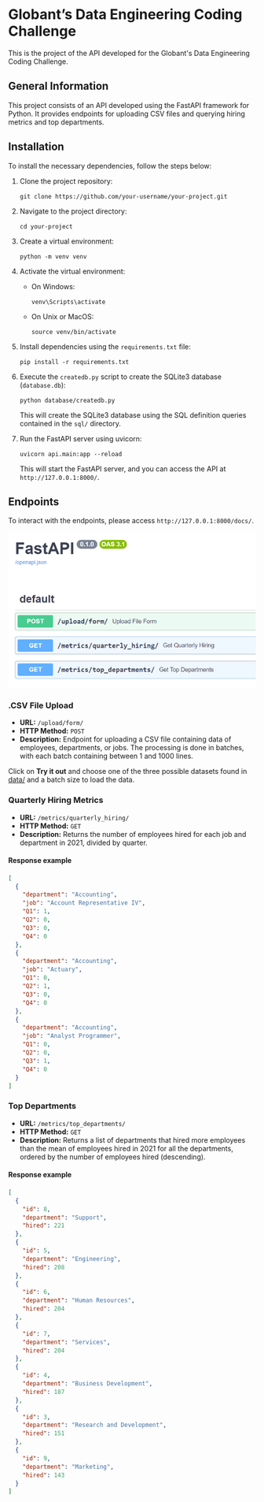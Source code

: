 # Globant’s Data Engineering Coding Challenge

This is the project of the API developed for the Globant's Data Engineering Coding Challenge.

## General Information

This project consists of an API developed using the FastAPI framework for Python. It provides endpoints for uploading CSV files and querying hiring metrics and top departments.

## Installation

To install the necessary dependencies, follow the steps below:

1. Clone the project repository:

    ```
    git clone https://github.com/your-username/your-project.git
    ```

2. Navigate to the project directory:

    ```
    cd your-project
    ```

3. Create a virtual environment:

    ```
    python -m venv venv
    ```

4. Activate the virtual environment:

    - On Windows:

        ```
        venv\Scripts\activate
        ```

    - On Unix or MacOS:

        ```
        source venv/bin/activate
        ```

5. Install dependencies using the `requirements.txt` file:

    ```
    pip install -r requirements.txt
    ```

6. Execute the `createdb.py` script to create the SQLite3 database (`database.db`):

    ```
    python database/createdb.py
    ```

    This will create the SQLite3 database using the SQL definition queries contained in the `sql/` directory.

7. Run the FastAPI server using uvicorn:

    ```
    uvicorn api.main:app --reload
    ```

   This will start the FastAPI server, and you can access the API at `http://127.0.0.1:8000/`.

## Endpoints

To interact with the endpoints, please access `http://127.0.0.1:8000/docs/`.

![Figura 1](resources/fig_1.png)

### .CSV File Upload

- **URL:** `/upload/form/`
- **HTTP Method:** `POST`
- **Description:** Endpoint for uploading a CSV file containing data of employees, departments, or jobs. The processing is done in batches, with each batch containing between 1 and 1000 lines.

Click on **Try it out** and choose one of the three possible datasets found in [data/](data/) and a batch size to load the data.


### Quarterly Hiring Metrics

- **URL:** `/metrics/quarterly_hiring/`
- **HTTP Method:** `GET`
- **Description:** Returns the number of employees hired for each job and department in 2021, divided by quarter.
  
#### Response example
```json
[
  {
    "department": "Accounting",
    "job": "Account Representative IV",
    "Q1": 1,
    "Q2": 0,
    "Q3": 0,
    "Q4": 0
  },
  {
    "department": "Accounting",
    "job": "Actuary",
    "Q1": 0,
    "Q2": 1,
    "Q3": 0,
    "Q4": 0
  },
  {
    "department": "Accounting",
    "job": "Analyst Programmer",
    "Q1": 0,
    "Q2": 0,
    "Q3": 1,
    "Q4": 0
  }
]
```


### Top Departments

- **URL:** `/metrics/top_departments/`
- **HTTP Method:** `GET`
- **Description:** Returns a list of departments that hired more employees than the mean of employees hired in 2021 for all the departments, ordered by the number of employees hired (descending).

#### Response example

```json
[
  {
    "id": 8,
    "department": "Support",
    "hired": 221
  },
  {
    "id": 5,
    "department": "Engineering",
    "hired": 208
  },
  {
    "id": 6,
    "department": "Human Resources",
    "hired": 204
  },
  {
    "id": 7,
    "department": "Services",
    "hired": 204
  },
  {
    "id": 4,
    "department": "Business Development",
    "hired": 187
  },
  {
    "id": 3,
    "department": "Research and Development",
    "hired": 151
  },
  {
    "id": 9,
    "department": "Marketing",
    "hired": 143
  }
]
```
